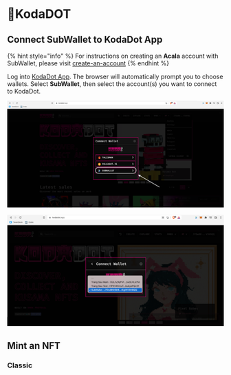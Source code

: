 # KodaDOT

## Connect SubWallet to KodaDot App

{% hint style="info" %}
For instructions on creating an **Acala** account with SubWallet, please visit [create-an-account](../extension-user-guide/create-an-account/ "mention")
{% endhint %}

Log into [KodaDot App](https://kodadot.xyz/). The browser will automatically prompt you to choose wallets. Select **SubWallet**, then select the account(s) you want to connect to KodaDot.

![](<../.gitbook/assets/Screen Shot 2022-05-10 at 13.40.47.png>)

![](<../.gitbook/assets/Screen Shot 2022-05-10 at 13.46.57.png>)

## Mint an NFT

### Classic



